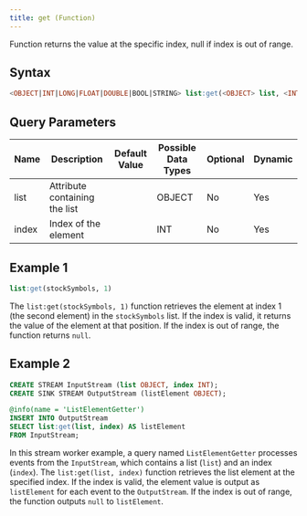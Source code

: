 ```yaml
---
title: get (Function)
---
```


Function returns the value at the specific index, null if index is out of range.

## Syntax

```sql
<OBJECT|INT|LONG|FLOAT|DOUBLE|BOOL|STRING> list:get(<OBJECT> list, <INT> index)
```

## Query Parameters

| Name  | Description | Default Value | Possible Data Types | Optional | Dynamic |
|-------|-------------|---------------|---------------------|----------|---------|
| list  | Attribute containing the list |               | OBJECT | No       | Yes |
| index | Index of the element          |               | INT    | No       | Yes |

## Example 1

```sql
list:get(stockSymbols, 1)
```

The `list:get(stockSymbols, 1)` function retrieves the element at index 1 (the second element) in the `stockSymbols` list. If the index is valid, it returns the value of the element at that position. If the index is out of range, the function returns `null`.

## Example 2

```sql
CREATE STREAM InputStream (list OBJECT, index INT);
CREATE SINK STREAM OutputStream (listElement OBJECT);

@info(name = 'ListElementGetter')
INSERT INTO OutputStream
SELECT list:get(list, index) AS listElement
FROM InputStream;
```

In this stream worker example, a query named `ListElementGetter` processes events from the `InputStream`, which contains a list (`list`) and an index (`index`). The `list:get(list, index)` function retrieves the list element at the specified index. If the index is valid, the element value is output as `listElement` for each event to the `OutputStream`. If the index is out of range, the function outputs `null` to `listElement`.

